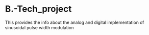 # B.-Tech_project
This provides the info about the analog and digital implementation of sinusoidal pulse width modulation 
